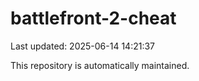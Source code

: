# battlefront-2-cheat

Last updated: 2025-06-14 14:21:37

This repository is automatically maintained.
